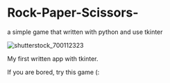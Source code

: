 # Rock-Paper-Scissors-
a simple game that written with python and use tkinter 


![shutterstock_700112323](https://user-images.githubusercontent.com/90261350/168311667-a9e305b7-db17-4d8e-912c-d60dac0c952d.jpg)

My first written app with tkinter.

If you are bored, try this game (:

